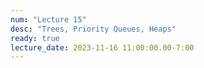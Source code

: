 ```yaml
---
num: "Lecture 15"
desc: "Trees, Priority Queues, Heaps"
ready: true
lecture_date: 2023-11-16 11:00:00.00-7:00
---
```

